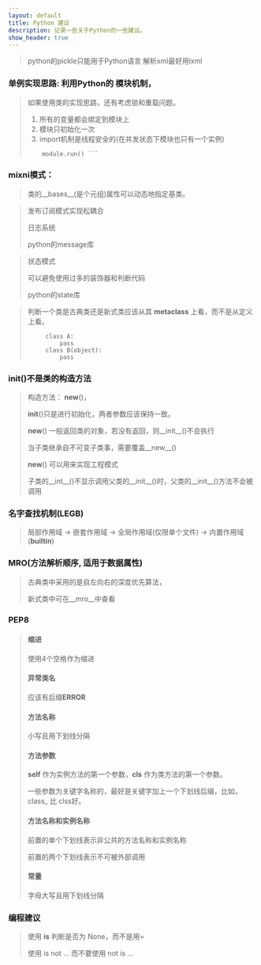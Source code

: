 ```yaml
---
layout: default
title: Python 建议
description: 记录一些关于Python的一些建议。
show_header: true
---
```


> python的pickle只能用于Python语言
> 解析xml最好用lxml


### 单例实现思路: 利用Python的 **模块机制**，
> 如果使用类的实现思路，还有考虑锁和重载问题。
>
> 1. 所有的变量都会绑定到模块上
> 2. 模块只初始化一次
> 3. import机制是线程安全的(在并发状态下模块也只有一个实例)
>
>	``` import module;
>	    module.run() ```


### mixni模式：
> 类的__bases__(是个元组)属性可以动态地指定基类。


> 发布订阅模式实现松耦合
>
> 日志系统
>
> python的message库


> 状态模式
>
> 可以避免使用过多的装饰器和判断代码
>
> python的state库

> 判断一个类是古典类还是新式类应该从其 __metaclass__ 上看，而不是从定义上看。
>  ```
>		class A:
>			pass
>		class B(object):
>			pass
> ```

###	__init__()不是类的构造方法
> 构造方法： __new__()，
>
> __init__()只是进行初始化，两者参数应该保持一致。
>
> __new__() 一般返回类的对象，若没有返回，则__init__()不会执行
>
> 当子类继承自不可变子类事，需要覆盖__new__()
>
> __new__() 可以用来实现工程模式
>
> 子类的__int__()不显示调用父类的__init__()时，父类的__init__()方法不会被调用


### 名字查找机制(LEGB)
>	局部作用域 -> 嵌套作用域 -> 全局作用域(仅限单个文件) -> 内置作用域(__builtin__)

### MRO(方法解析顺序, 适用于数据属性)
> 古典类中采用的是自左向右的深度优先算法，
>
> 新式类中可在__mro__中查看


### PEP8
> #### 缩进
> 使用4个空格作为缩进
>
> #### 异常类名
> 应该有后缀**ERROR**
>
> #### 方法名称
> 小写且用下划线分隔
>
> #### 方法参数
> **self** 作为实例方法的第一个参数，**cls** 作为类方法的第一个参数。
>
> 一些参数为关键字名称的，最好是关键字加上一个下划线后缀，比如，class_ 比 clss好。
>
> #### 方法名称和实例名称
> 前置的单个下划线表示非公共的方法名称和实例名称
>
> 前置的两个下划线表示不可被外部调用
>
> #### 常量
> 字母大写且用下划线分隔
>


### 编程建议
> 使用 **is** 判断是否为 None，而不是用=
>
>    使用 is not ... 而不要使用 not is ...